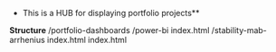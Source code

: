 * This is a HUB for displaying portfolio projects**

**Structure**
/portfolio-dashboards
    /power-bi
        index.html
    /stability-mab-arrhenius
        index.html
    index.html
